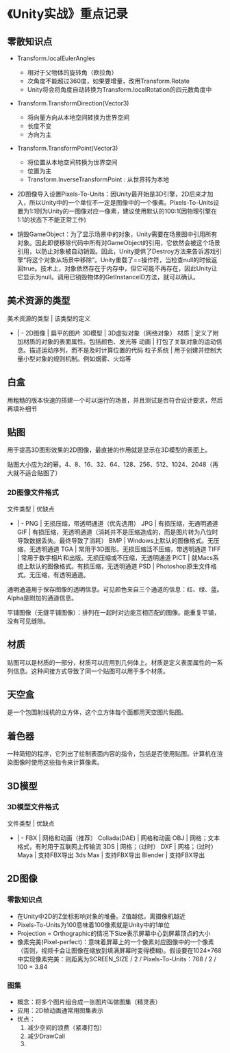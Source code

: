 # 《Unity实战》重点记录

## 零散知识点

* Transform.localEulerAngles
  * 相对于父物体的旋转角（欧拉角）
  * 次角度不能超过360度，如果要增量，改用Transform.Rotate
  * Unity将会将角度自动转换为Transform.localRotation的四元数角度中

* Transform.TransformDirection(Vector3)
  * 将向量方向从本地空间转换为世界空间
  * 长度不变
  * 方向为主

* Transform.TransformPoint(Vector3)
  * 将位置从本地空间转换为世界空间
  * 位置为主
  * Transform.InverseTransformPoint : 从世界转为本地

* 2D图像导入设置Pixels-To-Units：因Unity最开始是3D引擎，2D后来才加入，所以Unity中的一个单位不一定是图像中的一个像素。Pixels-To-Units设置为1:1则为Unity的一图像对应一像素，建议使用默认的100:1(因物理引擎在1:1的状态下不能正常工作)

* 销毁GameObject：为了显示场景中的对象，Unity需要在场景图中引用所有对象。因此即使移除代码中所有对GameObject的引用，它依然会被这个场景引用，以防止对象被自动销毁。因此，Unity提供了Destroy方法来告诉游戏引擎“将这个对象从场景中移除”。Unity重载了==操作符，当检查null的时候返回true。技术上，对象依然存在于内存中，但它可能不再存在，因此Unity让它显示为null。调用已销毁物体的GetInstanceID方法，就可以确认。

## 美术资源的类型

美术资源的类型 | 该类型的定义
- | -
2D图像 | 扁平的图片
3D模型 | 3D虚拟对象（网络对象）
材质 | 定义了附加材质的对象的表面属性。包括颜色、发光等
动画 | 打包了关联对象的运动信息。描述运动序列，而不是及时计算位置的代码
粒子系统 | 用于创建并控制大量小型对象的规则机制。例如烟雾、火焰等

## 白盒

用粗糙的版本快速的搭建一个可以运行的场景，并且测试是否符合设计要求，然后再填补细节

## 贴图

用于提高3D图形效果的2D图像，最直接的作用就是显示在3D模型的表面上。

贴图大小应为2的幂。4、8、16、32、64、128、256、512、1024、2048（再大就不适合贴图了）

### 2D图像文件格式

文件类型 | 优缺点
- | -
PNG | 无损压缩，带透明通道（优先选用）
JPG | 有损压缩，无通明通道
GIF | 有损压缩，无透明通道（消耗并不是压缩造成的，而是图片转为八位时导致数据丢失。最终导致了消耗）
BMP | Windows上默认的图像格式。无压缩，无透明通道
TGA | 常用于3D图形。无损压缩活不压缩，带透明通道
TIFF | 常用于数字相片和出版。无损压缩或不压缩，无透明通道
PICT | 就Macs系统上默认的图像格式。有损压缩，无透明通道
PSD | Photoshop原生文件格式。无压缩，有透明通道。

通明通道用于保存图像的透明信息。可见颜色来自三个通道的信息：红、绿、蓝。Alpha是附加的通道信息。

平铺图像（无缝平铺图像）：排列在一起时对边能互相匹配的图像。能重复平铺，没有可见缝隙。

## 材质

贴图可以是材质的一部分，材质可以应用到几何体上。材质是定义表面属性的一系列信息。这种间接方式导致了同一个贴图可以用于多个材质。

## 天空盒

是一个包围射线机的立方体，这个立方体每个面都用天空图片贴图。

## 着色器

一种简短的程序，它列出了绘制表面内容的指令，包括是否使用贴图。计算机在渲染图像时使用这些指令来计算像素。

## 3D模型

### 3D模型文件格式

文件类型 | 优缺点
- | -
FBX | 网格和动画（推荐）
Collada(DAE) | 网格和动画
OBJ | 网格；文本格式，有时用于互联网上传输流
3DS | 网格；（过时）
DXF | 网格；（过时）
Maya | 支持FBX导出
3ds Max | 支持FBX导出
Blender | 支持FBX导出

## 2D图像

### 零散知识点

* 在Unity中2D的Z坐标影响对象的堆叠。Z值越低，离摄像机越近
* Pixels-To-Units为100意味着100像素就是Unity中的1单位
* Projection = Orthographic的情况下Size表示屏幕中心到屏幕顶点的大小
* 像素完美(Pixel-perfect)：意味着屏幕上的一个像素对应图像中的一个像素（否则，视频卡会让图像在缩放到填满屏幕时变得模糊)。假设要在1024*768中实现像素完美：则距离为SCREEN_SIZE / 2 / Pixels-To-Units：768 / 2 / 100 = 3.84

### 图集

* 概念：将多个图片组合成一张图片叫做图集（精灵表）
* 应用：2D帧动画通常用图集表示
* 优点：
    1. 减少空间的浪费（紧凑打包）
    2. 减少DrawCall
    3. 
